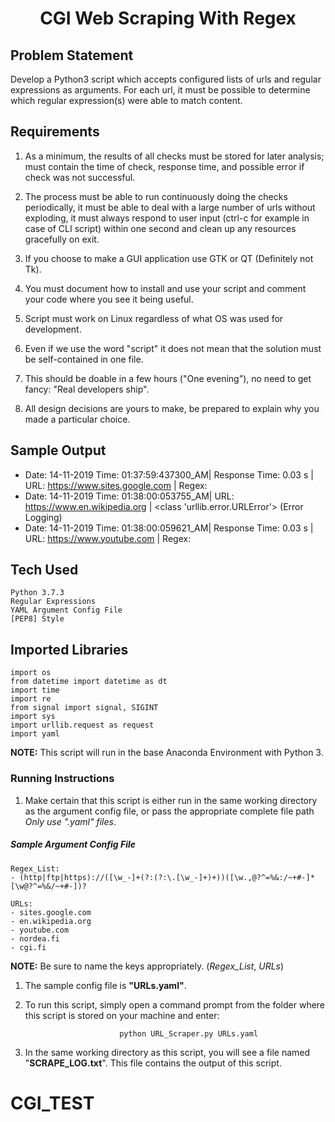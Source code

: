 <h1><center> CGI Web Scraping With Regex </center></h1>

## Problem Statement ##

Develop a Python3 script which accepts configured lists of urls and regular expressions as arguments. For each url, it must be possible to determine which regular expression(s) were able to match content.

## Requirements ##

1. As a minimum, the results of all checks must be stored for later analysis; must contain the time of check, response time, and possible error if check was not successful.

2. The process must be able to run continuously doing the checks periodically, it must be able to deal with a large number of urls without exploding, it must always respond to user input (ctrl-c for example in case of CLI script) within one second and clean
up any resources gracefully on exit.

3. If you choose to make a GUI application use GTK or QT (Definitely not Tk).

4. You must document how to install and use your script and comment your code where you
see it being useful.

5. Script must work on Linux regardless of what OS was used for development.

6. Even if we use the word "script" it does not mean that the solution must be self-contained in one file.

7. This should be doable in a few hours ("One evening"), no need to get fancy: "Real developers ship".

8. All design decisions are yours to make, be prepared to explain why you made a particular choice.


## Sample Output ##

- Date: 14-11-2019 Time: 01:37:59:437300_AM| Response Time: 0.03 s | URL: https://www.sites.google.com | Regex:
- Date: 14-11-2019 Time: 01:38:00:053755_AM| URL: https://www.en.wikipedia.org | <class 'urllib.error.URLError'> (Error Logging)
- Date: 14-11-2019 Time: 01:38:00:059621_AM| Response Time: 0.03 s | URL: https://www.youtube.com | Regex:

## Tech Used ##
    Python 3.7.3
    Regular Expressions
    YAML Argument Config File
    [PEP8] Style

## Imported Libraries ##
    import os
    from datetime import datetime as dt
    import time
    import re
    from signal import signal, SIGINT
    import sys
    import urllib.request as request
    import yaml

**NOTE:** This script will run in the base Anaconda Environment with Python 3.

### Running Instructions ###

1. Make certain that this script is either run in the same working directory as the argument config file, or pass the appropriate complete file path *Only use ".yaml" files*.

##### Sample Argument Config File #####

    Regex_List:
    - (http|ftp|https)://([\w_-]+(?:(?:\.[\w_-]+)+))([\w.,@?^=%&:/~+#-]*[\w@?^=%&/~+#-])?
  
    URLs:
    - sites.google.com
    - en.wikipedia.org
    - youtube.com
    - nordea.fi
    - cgi.fi

**NOTE:** Be sure to name the keys appropriately. (*Regex_List*, *URLs*)

1. The sample config file is **"URLs.yaml"**.

2. To run this script, simply open a command prompt from the folder where this script is stored on your machine and enter:
   
                            python URL_Scraper.py URLs.yaml

3. In the same working directory as this script, you will see a file named "**SCRAPE_LOG.txt**". This file contains the output of this script.
# CGI_TEST
